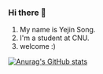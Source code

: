 ### Hi there 👋

1. My name is Yejin Song.
2. I'm a student at CNU.
3. welcome :)

[![Anurag's GitHub stats](https://github-readme-stats.vercel.app/api?username=jinyesong)](https://github.com/anuraghazra/github-readme-stats)
<!--
**jinyesong/jinyesong** is a ✨ _special_ ✨ repository because its `README.md` (this file) appears on your GitHub profile.

Here are some ideas to get you started:

- 🔭 I’m currently working on ...
- 🌱 I’m currently learning ...
- 👯 I’m looking to collaborate on ...
- 🤔 I’m looking for help with ...
- 💬 Ask me about ...
- 📫 How to reach me: ...
- 😄 Pronouns: ...
- ⚡ Fun fact: ...
-->

